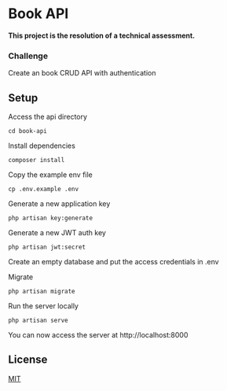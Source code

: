 # Book API

**This project is the resolution of a technical assessment.**  

### Challenge  

Create an book CRUD API with authentication   

## Setup  

Access the api directory  

    cd book-api

Install dependencies  

    composer install  

Copy the example env file  

    cp .env.example .env  

Generate a new application key  

    php artisan key:generate  

Generate a new JWT auth key  

    php artisan jwt:secret  

Create an empty database and put the access credentials in .env  

Migrate

    php artisan migrate

Run the server locally  

    php artisan serve  

You can now access the server at http://localhost:8000  

## License  
[MIT](https://choosealicense.com/licenses/mit/)  